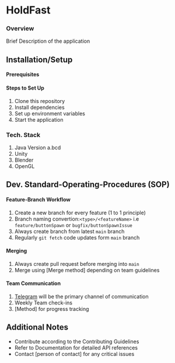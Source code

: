 # HoldFast

### Overview

Brief Description of the application

## Installation/Setup

#### Prerequisites

#### Steps to Set Up

1. Clone this repository
2. Install dependencies
3. Set up environment variables
4. Start the application

### Tech. Stack

1. Java Version a.bcd
2. Unity
3. Blender
4. OpenGL

## Dev. Standard-Operating-Procedures (SOP)

#### Feature-Branch Workflow

1. Create a new branch for every feature (1 to 1 principle)
2. Branch naming convertion:`<type>/<featureName>` i.e `feature/buttonSpawn` or `bugfix/buttonSpawnIssue`
3. Always create branch from latest `main` branch
4. Regularly `git fetch` code updates form `main` branch

#### Merging

1. Always create pull request before merging into `main`
2. Merge using [Merge method] depending on team guidelines

#### Team Communication

1. [Telegram](https://telegram.org/) will be the primary channel of communication
2. Weekly Team check-ins
3. [Method] for progress tracking

## Additional Notes

* Contribute according to the Contributing Guidelines
* Refer to Documentation for detailed API references
* Contact [person of contact] for any critical issues
